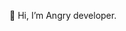 👋 Hi, I’m Angry developer.

<!---
davidlong2187/davidlong2187 is a ✨ special ✨ repository because its `README.md` (this file) appears on your GitHub profile.
You can click the Preview link to take a look at your changes.
--->
